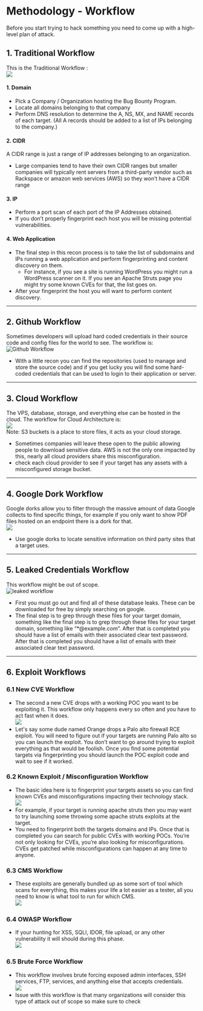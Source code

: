 # Methodology - Workflow
Before you start trying to hack something you need to come up with a high-level plan of attack.

## 1. Traditional Workflow
This is the Traditional Workflow : <br>
![](traditional-workflow.png)
#### 1. Domain
- Pick a Company / Organization hosting the Bug Bounty Program.
- Locate all domains belonging to that company
- Perform DNS resolution to determine the A, NS, MX, and  NAME records of each target. (All A records should be added to a list of IPs belonging to the company.)

#### 2. CIDR
A CIDR range is just a range of IP addresses belonging to an organization.
- Large companies tend to have their own CIDR ranges but smaller companies will typically rent servers from a third-party vendor such as Rackspace or amazon web services (AWS) so they won’t have a CIDR range

#### 3. IP
- Perform a port scan of each port of the IP Addresses obtained. 
- If you don’t properly fingerprint each host you will be missing potential vulnerabilities.

#### 4. Web Application
- The final step in this recon process is to take the list of subdomains and IPs running a web application and  perform fingerprinting and content discovery on them.
	- For instance, if you see a site is running WordPress you might run a WordPress scanner on it. If you see an Apache Struts page you might try some known CVEs for that, the list goes on.
- After your fingerprint the host you will want to perform content discovery.
<hr>

## 2. Github Workflow
Sometimes developers will upload hard coded credentials in their source code and config files for the world to see. The workflow is: 
![Github Workflow](github-workflow.png)
- With a little recon you can find the repositories (used to manage and store the source code) and if you get lucky you will find some hard-coded credentials that can be used to login to their application or server.
<hr>

## 3. Cloud Workflow
The VPS, database, storage, and everything else can be hosted in the cloud. The workflow for Cloud Architecture is:<br>
![](cloud-workflow.png) <br>
Note: S3 buckets is a place to store files, it acts as your cloud storage.
- Sometimes companies will leave these open to the public allowing people to download sensitive data. AWS is not the only one impacted by this, nearly all cloud providers share this misconfiguration.
- check each cloud provider to see if your target has any assets with a misconfigured storage bucket.
<hr>

## 4. Google Dork  Workflow
Google dorks allow you to filter through the massive amount of data Google collects to find specific things, for example if you only want to show PDF
files hosted on an endpoint there is a dork for that. <br>
![](google-dork-workflow.png)
- Use google dorks to locate sensitive information on third party sites that a target uses.
<hr>

## 5. Leaked Credentials Workflow
This workflow might be out of scope. <br>
![leaked workflow](leaked-creds-workflow.png)
- First you must go out and find all of these database leaks. These can be downloaded for free by simply searching on google.
- The final step is to grep through these files for your target domain, something like the final step is to grep through these files for your target domain, something like “*@example.com”. After that is completed you should have a list of emails with their associated clear text password. After that is completed you should have a list of emails with their associated clear text password.
<hr>

## 6. Exploit Workflows

### 6.1 New CVE Workflow
- The second a new CVE drops with a working POC you want to be exploiting it. This workflow only happens every so often and you have to act fast when it does. <br>
![](cve-workflow.png)
- Let's say some dude named Orange drops a Palo alto firewall RCE exploit. You will need to figure out if your targets are running Palo alto so you can launch the exploit. You don’t want to go around trying to exploit everything as that would be foolish. Once you find some potential targets via fingerprinting you should launch the POC exploit code and wait to see if it worked.

### 6.2 Known Exploit / Misconfiguration Workflow
- The basic idea here is to fingerprint your targets assets so you can find known CVEs and misconfigurations impacting their technology stack.<br>
![](exploit-workflow.png)
-  For example, if your target is running apache struts then you may want to try launching some throwing some apache struts exploits at the target.
-  You need to fingerprint both the targets domains and IPs. Once that is completed you can search for public CVEs with working POCs. You’re not only looking for CVEs, you’re also looking for misconfigurations. CVEs get patched while misconfigurations can happen at any time to anyone.

### 6.3 CMS Workflow
- These exploits are generally bundled up as some sort of tool which scans for everything, this makes your life a lot easier as a tester, all you need to know is what tool to run for which CMS.<br>
![](cms-workflow.png)

### 6.4 OWASP Workflow
- If your hunting for XSS, SQLI, IDOR, file upload, or any other vulnerability it will should during this phase.<br>
![](owasp-workflow.png)

### 6.5 Brute Force Workflow
- This workflow involves brute forcing exposed admin interfaces, SSH services, FTP, services, and anything else that accepts credentials.<br>
![](brute-force-workflow.png) 
- Issue with this workflow is that many organizations will consider this type of attack out of scope so make sure to check


